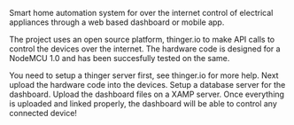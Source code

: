 Smart home automation system for over the internet control of electrical appliances through a web based dashboard or mobile app.

The project uses an open source platform, thinger.io to make API calls to control the devices over the internet.
The hardware code is designed for a NodeMCU 1.0 and has been succesfully tested on the same.

You need to setup a thinger server first, see thinger.io for more help.
Next upload the hardware code into the devices.
Setup a database server for the dashboard.
Upload the dashboard files on a XAMP server.
Once everything is uploaded and linked properly, the dashboard will be able to control any connected device!
